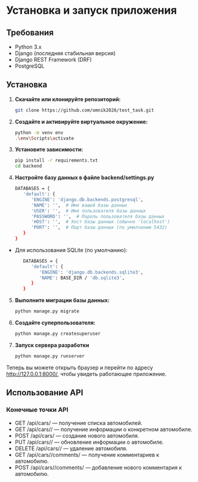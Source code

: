 # Установка и запуск приложения

## Требования

- Python 3.x
- Django (последняя стабильная версия)
- Django REST Framework (DRF)
- PostgreSQL

## Установка

1. **Скачайте или клонируйте репозиторий:**

   ```bash
   git clone https://github.com/omnik2026/test_task.git

2. **Создайте и активируйте виртуальное окружение:**

   ```bash
   python -m venv env
   .\env\Scripts\activate

3. **Установите зависимости:**

   ```bash
   pip install -r requirements.txt
   cd backend
   
1. **Настройте базу данных в файле backend/settings.py**

   ```bash
   DATABASES = {
      'default': {
         'ENGINE': 'django.db.backends.postgresql',
         'NAME': '',  # Имя вашей базы данных
         'USER': '',  # Имя пользователя базы данных
         'PASSWORD': '',  # Пароль пользователя базы данных
         'HOST': '',  # Хост базы данных (обычно 'localhost')
         'PORT': '',  # Порт базы данных (по умолчанию 5432)
      }
   }

- Для использования SQLite (по умолчанию):

   ```bash
      DATABASES = {
         'default': {
            'ENGINE': 'django.db.backends.sqlite3',
            'NAME': BASE_DIR / 'db.sqlite3',
         }
      }

5. **Выполните миграции базы данных:**
   ```bash
   python manage.py migrate

6. **Создайте суперпользователя:**
   ```bash
   python manage.py createsuperuser

7. **Запуск сервера разработки**

   ```bash
   python manage.py runserver

Теперь вы можете открыть браузер и перейти по адресу http://127.0.0.1:8000/, чтобы увидеть работающее приложение.


## **Использование API**

### Конечные точки API
- GET /api/cars/ — получение списка автомобилей.
- GET /api/cars// — получение информации о конкретном автомобиле.
- POST /api/cars/ — создание нового автомобиля.
- PUT /api/cars// — обновление информации о автомобиле.
- DELETE /api/cars// — удаление автомобиля.
- GET /api/cars//comments/ — получение комментариев к автомобилю.
- POST /api/cars//comments/ — добавление нового комментария к автомобилю.



